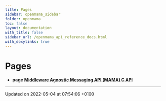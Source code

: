 ```yaml
---
title: Pages
sidebar: openmama_sidebar
folder: openmama
toc: false
layout: documentation
with_title: false
sidebar_url: /openmama_api_reference_docs.html
with_doxylinks: true
---
```


# Pages




* **page [Middleware Agnostic Messaging API (MAMA) C API]()** 



-------------------------------

Updated on 2022-05-04 at 07:54:06 +0100
